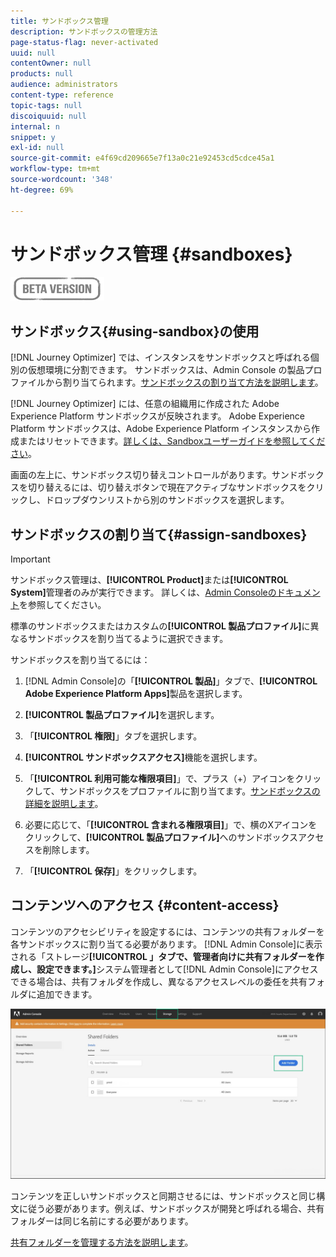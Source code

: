 ```yaml
---
title: サンドボックス管理
description: サンドボックスの管理方法
page-status-flag: never-activated
uuid: null
contentOwner: null
products: null
audience: administrators
content-type: reference
topic-tags: null
discoiquuid: null
internal: n
snippet: y
exl-id: null
source-git-commit: e4f69cd209665e7f13a0c21e92453cd5cdce45a1
workflow-type: tm+mt
source-wordcount: '348'
ht-degree: 69%

---
```


# サンドボックス管理 {#sandboxes}

![](../assets/do-not-localize/badge.png)

## サンドボックス{#using-sandbox}の使用

[!DNL Journey Optimizer] では、インスタンスをサンドボックスと呼ばれる個別の仮想環境に分割できます。
サンドボックスは、Admin Console の製品プロファイルから割り当てられます。[サンドボックスの割り当て方法を説明します](permissions.md#create-product-profile)。

[!DNL Journey Optimizer]  には、任意の組織用に作成された Adobe Experience Platform サンドボックスが反映されます。
Adobe Experience Platform サンドボックスは、Adobe Experience Platform インスタンスから作成またはリセットできます。[詳しくは、Sandboxユーザーガイドを参照してください](https://experienceleague.adobe.com/docs/experience-platform/sandbox/ui/user-guide.html?lang=ja)。

画面の左上に、サンドボックス切り替えコントロールがあります。サンドボックスを切り替えるには、切り替えボタンで現在アクティブなサンドボックスをクリックし、ドロップダウンリストから別のサンドボックスを選択します。

## サンドボックスの割り当て{#assign-sandboxes}

>[!IMPORTANT]
>
> サンドボックス管理は、**[!UICONTROL Product]**&#x200B;または&#x200B;**[!UICONTROL System]**&#x200B;管理者のみが実行できます。 詳しくは、[Admin Consoleのドキュメント](https://helpx.adobe.com/enterprise/admin-guide.html/enterprise/using/admin-roles.ug.html)を参照してください。

標準のサンドボックスまたはカスタムの&#x200B;**[!UICONTROL 製品プロファイル]**&#x200B;に異なるサンドボックスを割り当てるように選択できます。

サンドボックスを割り当てるには：

1. [!DNL Admin Console]の「**[!UICONTROL 製品]**」タブで、**[!UICONTROL Adobe Experience Platform Apps]**&#x200B;製品を選択します。

1. **[!UICONTROL 製品プロファイル]**&#x200B;を選択します。

1. 「**[!UICONTROL 権限]**」タブを選択します。

1. **[!UICONTROL サンドボックスアクセス]**&#x200B;機能を選択します。

1. 「**[!UICONTROL 利用可能な権限項目]**」で、プラス（+）アイコンをクリックして、サンドボックスをプロファイルに割り当てます。[サンドボックスの詳細を説明します](https://experienceleague.adobe.com/docs/experience-platform/sources/home.html?lang=ja)。

1. 必要に応じて、「**[!UICONTROL 含まれる権限項目]**」で、横のXアイコンをクリックして、**[!UICONTROL 製品プロファイル]**&#x200B;へのサンドボックスアクセスを削除します。

1. 「**[!UICONTROL 保存]**」をクリックします。

## コンテンツへのアクセス {#content-access}

コンテンツのアクセシビリティを設定するには、コンテンツの共有フォルダーを各サンドボックスに割り当てる必要があります。 [!DNL Admin Console]に表示される「ストレージ&#x200B;**[!UICONTROL 」タブで、管理者向けに共有フォルダーを作成し、設定できます。]**&#x200B;システム管理者として[!DNL Admin Console]にアクセスできる場合は、共有フォルダを作成し、異なるアクセスレベルの委任を共有フォルダに追加できます。

![](../assets/do-not-localize/content_access.png)

コンテンツを正しいサンドボックスと同期させるには、サンドボックスと同じ構文に従う必要があります。例えば、サンドボックスが開発と呼ばれる場合、共有フォルダーは同じ名前にする必要があります。

[共有フォルダーを管理する方法を説明します](https://helpx.adobe.com/enterprise/admin-guide.html/enterprise/using/manage-adobe-storage.ug.html)。
